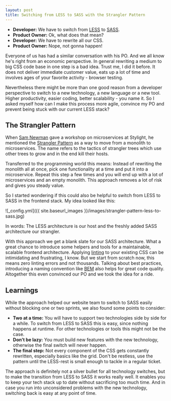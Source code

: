 ```yaml
---
layout: post
title: Switching from LESS to SASS with the Strangler Pattern
---
```


- **Developer:** We have to switch from [LESS](http://lesscss.org/) to [SASS](http://sass-lang.com).
- **Product Owner:** Ok, what does that mean?
- **Developer:** We have to rewrite all our CSS.
- **Product Owner:** Nope, not gonna happen!

Everyone of us has had a similar conversation with his PO. And we all know he's right from an economic perspective. In general rewriting a medium to big CSS code base in one step is a bad idea. Trust me, I did it before. It does not deliver immediate customer value, eats up a lot of time and involves ages of your favorite activity - browser testing.

Nevertheless there might be more than one good reason from a developer perspective to switch to a new technology, a new language or a new tool. Higher productivity, easier coding, better scalability - you name it. So I asked myself how can I make this process more agile, convince my PO and prevent being stuck with our current LESS stack?

## The Strangler Pattern
When [Sam Newman](http://samnewman.io) gave a workshop on microservices at Stylight, he mentioned the [Strangler Pattern](https://www.martinfowler.com/bliki/StranglerApplication.html) as a way to move from a monolith to microservices. The name refers to the tactics of strangler trees which use other trees to grow and in the end kill their hosts.

Transferred to the programming world this means: Instead of rewriting the monolith all at once, pick one functionality at a time and put it into a microservice. Repeat this step a few times and you will end up with a lot of microservices and an empty monolith. This approach removes a lot of risk and gives you steady value.

So I started wondering if this could also be helpful to switch from LESS to SASS in the frontend stack. My idea looked like this:

![_config.yml]({{ site.baseurl_images }}/images/strangler-pattern-less-to-sass.jpg)

In words: The LESS architecture is our host and the freshly added SASS architecture our strangler.

With this approach we get a blank slate for our SASS architecture. What a great chance to introduce some helpers and tools for a maintainable, scalable frontend architecture. Applying [linting](https://en.wikipedia.org/wiki/Lint_(software)) to your existing CSS can be intimidating and frustrating, I know. But we start from scratch now, this means zero linting errors and not thousands. Talking about best practices, introducing a naming convention like [BEM](http://getbem.com) also helps for great code quality. Altogether this even convinced our PO and we took the idea for a ride.

## Learnings
While the approach helped our website team to switch to SASS easily without blocking one or two sprints, we also found some points to consider:
- **Two at a time:** You will have to support two technologies side by side for a while. To switch from LESS to SASS this is easy, since nothing happens at runtime. For other technologies or tools this might not be the case.
- **Don’t be lazy:** You must build new features with the new technology, otherwise the final switch will never happen.
- **The final step:** Not every component of the CSS gets constantly rewritten, especially basics like the grid. Don't be restless, use the pattern until the LESS-rest is small enough to tackle in a regular ticket.

The approach is definitely not a silver bullet for all technology switches, but to make the transition from LESS to SASS it works really well. It enables you to keep your tech stack up to date without sacrificing too much time. And in case you run into unconsidered problems with the new technology, switching back is easy at any point of time.
